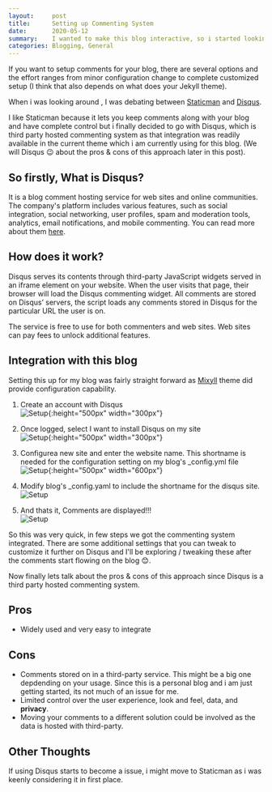 ```yaml
---
layout:     post
title:      Setting up Commenting System
date:       2020-05-12 
summary:    I wanted to make this blog interactive, so i started looking at how to enable comments for this site. But Wait!!! This blog is based on Jekyll which is a static site generator.
categories: Blogging, General
---
```


If you want to setup comments for your blog, there are several options and the effort ranges from minor configuration change to complete customized setup (I think that also depends on what does your Jekyll theme). 

When i was looking around , I was debating between [Staticman](https://staticman.net/) and [Disqus](https://disqus.com/).

I like Staticman because it lets you keep comments along with your blog and have complete control but i finally decided to go with Disqus, which is third party hosted commenting system as that integration was readily available in the current theme which i am currently using for this blog. (We will Disqus 😉 about the pros & cons of this approach later in this post).

## So firstly, What is Disqus?

 It is a blog comment hosting service for web sites and online communities. The company's platform includes various features, such as social integration, social networking, user profiles, spam and moderation tools, analytics, email notifications, and mobile commenting. You can read more about them [here](https://disqus.com/).

## How does it work?

Disqus serves its contents through third-party JavaScript widgets served in an iframe element on your website. When the user visits that page, their browser will load the Disqus commenting widget. All comments are stored on Disqus’ servers, the script loads any comments stored in Disqus for the particular URL the user is on.

The service is free to use for both commenters and web sites. Web sites can pay fees to unlock additional features.

## Integration with this blog

Setting this up for my blog was fairly straight forward as [Mixyll](https://jekyll-themes.com/mixyll/) theme did provide configuration capability. 

1. Create an account with Disqus<br>
![Setup]({{site.url}}/images/disqus-account-creation.png){:height="500px" width="300px"}

2. Once logged, select I want to install Disqus on my site <br>
![Setup]({{site.url}}/images/disqus-account-setup.png){:height="500px" width="300px"}

3. Configurea new site and enter the website name. This shortname is needed for the configuration setting on my blog's _config.yml file <br>
![Setup]({{site.url}}/images/disqus-website-setup.png){:height="500px" width="600px"}

4. Modify blog's _config.yaml to include the shortname for the disqus site. <br>
![Setup]({{site.url}}/images/disqus-config-setup.png)

5. And thats it, Comments are displayed!!! <br>
![Setup]({{site.url}}/images/disqus-comments-integrated.png)

So this was very quick, in few steps we got the commenting system integrated. There are some additional settings that you can tweak to customize it further on Disqus and I'll be exploring / tweaking these after the comments start flowing on the blog 😊.

Now finally lets talk about the pros & cons of this approach since Disqus is a third party hosted commenting system.

## Pros

- Widely used and very easy to integrate

## Cons

- Comments stored on in a third-party service. This might be a big one depdending on your usage. Since this is a personal blog and i am just getting started, its not much of an issue for me.
- Limited control over the user experience, look and feel, data, and <B>privacy</B>.
- Moving your comments to a different solution could be involved as the data is hosted with third-party. 

## Other Thoughts

If using Disqus starts to become a issue, i might move to Staticman as i was keenly considering it in first place.
